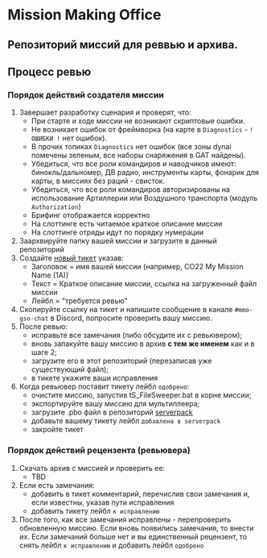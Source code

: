# Mission Making Office

Репозиторий миссий для реввью и архива.
---

## Процесс ревью
### Порядок действий создателя миссии
1. Завершает разработку сценария и проверят, что:
    - При старте и ходе миссии не возникают скриптовые ошибки.
    - Не возникает ошибок от фреймворка (на карте в `Diagnostics` - `! ОШИБКИ !` нет ошибок).
    - В прочих топиках `Diagnostics` нет ошибок (все зоны dynai помечены зеленым, все наборы снаряжения в GAT найдены).
    - Убедиться, что все роли командиров и наводчиков имеют: бинокль/дальномер, ДВ радио, инструменты карты, фонарик для карты, в миссиях без раций - свисток.
    - Убедиться, что все роли командиров авторизированы на использование Артиллерии или Воздушного транспорта (модуль `Authorization`)
    - Брифинг отображается корректно
    - На слоттинге есть читаемое краткое описание миссии
    - На слоттинге отряды идут по порядку нумерации
2. Заархвируйте папку вашей миссии и загрузите в данный репозиторий
3. Создайте [новый тикет](https://github.com/TacticalShift/mmo/issues/new?assignees=&labels=требуется+ревью&projects=&template=ревью.md&title=COXX_YourMissionName) указав:
    - Заголовок = имя вашей миссии (например, CO22 My Mission Name (1A))
    - Текст = Краткое описание миссии, ссылка на загруженный файл миссии
    - Лейбл = "требуется ревью"
4. Скопируйте ссылку на тикет и напишите сообщение в канале `#mmo-gso-chat` в Discord, попросите проверить вашу миссию.
5. После ревью:
    - исправьте все замечания (либо обсудите их с ревьювером);
    - вновь запакуйте вашу миссию в архив **с тем же именем** как и в шаге 2;
    - загрузите его в этот репозиторий (перезаписав уже существующий файл);
    - в тикете укажите ваши исправления
6. Когда ревьювер поставит тикету лейбл `одобрено`:
    - очистите миссию, запустив tS_FileSweeper.bat в корне миссии;
    - экспортируйте вашу миссию для мультиплеера;
    - загрузите .pbo файл в репозиторий [serverpack](https://github.com/TacticalShift/serverpack/tree/main/MPMissions)
    - добавьте вашему тикету лейбл `добавлена в serverpack`
    - закройте тикет
  
### Порядок действий рецензента (ревьювера)
1. Скачать архив с миссией и проверить ее:
    - TBD
2. Если есть замечания:
    - добавить в тикет комментарий, перечислив свои замечания и, если известны, указав пути исправления
    - добавить тикету лейбл `к исправлению`
3. После того, как все замечания исправлены - перепроверить обновленную миссию. Если вновь появились замечания, то внести их. Если замечаний больше нет и вы единственный рецензент, то снять лейбл `к исправлению` и добавить лейбл `одобрено`

